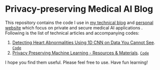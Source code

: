 # Privacy-preserving Medical AI Blog

This repository contains the code I use in [my technical blog](https://encryptedlearner.com/) and [personal website](https://khoaduynguyen.com) which focus on private and secure medical AI applications . Following is the list of technical articles and accompanying codes:  
1. [Detecting Heart Abnormalities Using 1D CNN on Data You Cannot See](https://towardsdatascience.com/detecting-heart-abnormalities-using-1d-cnn-on-data-you-cannot-see-with-pysyft-735481a952d8). [`Code`](./ecg-split-1DCNN-PySyft/)
2. [Privacy Preserving Machine Learning - Resources & Materials](https://khoaduynguyen.com/blog/ppml-resources-materials#/). [`Code`](https://github.com/khoaguin/ppml-materials)


I hope you find them useful. Please feel free to use. Have fun learning!
